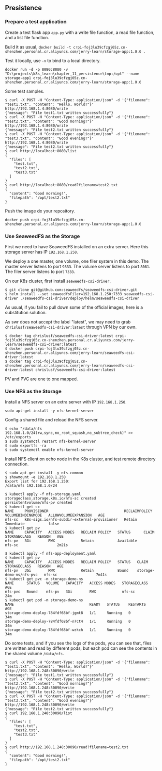 ## Presistence

### Prepare a test application

Create a test flask app `app.py` with a write file function, a read file function, and a list file function.

Build it as usual, `docker build -t crpi-foj3lu39cfzgj05z.cn-shenzhen.personal.cr.aliyuncs.com/jerry-learn/storage-app:1.0.0 .`

Test it locally, use `-v` to bind to a local directory.

```shell
docker run -d -p 8080:8080 -v "D:\projects\k8s_learn\chapter_11_persistence\tmp:/opt" --name storage-app1 crpi-foj3lu39cfzgj05z.cn-shenzhen.personal.cr.aliyuncs.com/jerry-learn/storage-app:1.0.0
```

Some test samples.

```shell
$ curl -X POST -H "Content-Type: application/json" -d '{"filename": "test1.txt", "content": "Hello, World!"}' http://192.168.1.4:8080/write
{"message": "File test1.txt written successfully"}
$ curl -X POST -H "Content-Type: application/json" -d '{"filename": "test2.txt", "content": "Good morning!"}' http://192.168.1.4:8080/write
{"message": "File test2.txt written successfully"}
$ curl -X POST -H "Content-Type: application/json" -d '{"filename": "test3.txt", "content": "Good evening!"}' http://192.168.1.4:8080/write
{"message": "File test2.txt written successfully"}
$ curl http://localhost:8080/list
{
  "files": [
    "test.txt",
    "test2.txt",
    "test3.txt"
  ]
}
$ curl http://localhost:8080/read?filename=test2.txt
{
  "content": "Good morning!",
  "filepath": "/opt/test2.txt"
}
```

Push the image do your repository.

```shell
docker push crpi-foj3lu39cfzgj05z.cn-shenzhen.personal.cr.aliyuncs.com/jerry-learn/storage-app:1.0.0
```

### Use SeaweedFS as the Storage

First we need to have SeaweedFS installed on an extra server. Here this storage server has IP `192.168.1.250`.

We deploy a one master, one volume, one filer system in this demo. The master server listens to port `9333`. The volume server listens to port `8081`. The filer server listens to port `7333`.

On our K8s cluster, first install `seaweedfs-csi-driver`.

```shell
$ git clone git@github.com:seaweedfs/seaweedfs-csi-driver.git
$ helm install --set seaweedfsFiler=192.168.1.250:7333 seaweedfs-csi-driver ./seaweedfs-csi-driver/deploy/helm/seaweedfs-csi-driver
```

As usual, if you fail to pull down some of the official images, here is a substitution solution.

As swr does not accept the label "latest", we may need to grab `chrislusf/seaweedfs-csi-driver:latest` through VPN by our own.

```shell
$ docker tag chrislusf/seaweedfs-csi-driver:latest crpi-foj3lu39cfzgj05z.cn-shenzhen.personal.cr.aliyuncs.com/jerry-learn/seaweedfs-csi-driver:latest
$ docker push crpi-foj3lu39cfzgj05z.cn-shenzhen.personal.cr.aliyuncs.com/jerry-learn/seaweedfs-csi-driver:latest
$ docker tag crpi-foj3lu39cfzgj05z.cn-shenzhen.personal.cr.aliyuncs.com/jerry-learn/seaweedfs-csi-driver:latest chrislusf/seaweedfs-csi-driver:latest
```

PV and PVC are one to one mapped.

### Use NFS as the Storage

Install a NFS server on an extra server with IP `192.168.1.250`.

```shell
sudo apt-get install -y nfs-kernel-server
```

Config a shared file and reload the NFS server.

```shell
$ echo "/data/nfs 192.168.1.0/24(rw,sync,no_root_squash,no_subtree_check)" >> /etc/exports
$ sudo systemctl restart nfs-kernel-server
$ sudo exportfs -ra
$ sudo systemctl enable nfs-kernel-server
```

Install NFS client on echo node in the K8s cluster, and test remote directory connection.

```shell
$ sudo apt-get install -y nfs-common
$ showmount -e 192.168.1.250
Export list for 192.168.1.250:
/data/nfs 192.168.1.0/24
```

```shell
$ kubectl apply -f nfs-storage.yaml
storageclass.storage.k8s.io/nfs-sc created
persistentvolume/nfs-pv created
$ kubectl get sc
NAME     PROVISIONER                                   RECLAIMPOLICY   VOLUMEBINDINGMODE   ALLOWVOLUMEEXPANSION   AGE
nfs-sc   k8s-sigs.io/nfs-subdir-external-provisioner   Retain          Immediate           false     
$ kubectl get pv
NAME     CAPACITY   ACCESS MODES   RECLAIM POLICY   STATUS      CLAIM   STORAGECLASS   REASON   AGE
nfs-pv   3Gi        RWX            Retain           Available           nfs-sc                  2m21s
```

```shell
$ kubectl apply -f nfs-app-deployment.yaml
$ kubectl get pv
NAME     CAPACITY   ACCESS MODES   RECLAIM POLICY   STATUS   CLAIM                     STORAGECLASS   REASON   AGE
nfs-pv   3Gi        RWX            Retain           Bound    storage-demo-ns/nfs-pvc   nfs-sc                  7m41s
$ kubectl get pvc -n storage-demo-ns
NAME      STATUS   VOLUME   CAPACITY   ACCESS MODES   STORAGECLASS   AGE
nfs-pvc   Bound    nfs-pv   3Gi        RWX            nfs-sc         24m
$ kubectl get pod -n storage-demo-ns
NAME                                   READY   STATUS    RESTARTS   AGE
storage-demo-deploy-784fdf68bf-jgmt8   1/1     Running   0          34m
storage-demo-deploy-784fdf68bf-n7ct4   1/1     Running   0          34m
storage-demo-deploy-784fdf68bf-wzkch   1/1     Running   0          34m
```

Do some tests, and if you see the logs of the pods, you can see that, files are written and read by different pods, but each pod can see the contents in the shared volume `/data/nfs`.

```shell
$ curl -X POST -H "Content-Type: application/json" -d '{"filename": "test1.txt", "content": "Hello, World!"}' http://192.168.1.248:30090/write
{"message": "File test1.txt written successfully"}
$ curl -X POST -H "Content-Type: application/json" -d '{"filename": "test2.txt", "content": "Good morning!"}' http://192.168.1.248:30090/write
{"message": "File test2.txt written successfully"}
$ curl -X POST -H "Content-Type: application/json" -d '{"filename": "test3.txt", "content": "Good evening!"}' http://192.168.1.248:30090/write
{"message": "File test2.txt written successfully"}
$ curl 192.168.1.248:30090/list
{
  "files": [
    "test.txt",
    "test2.txt",
    "test3.txt"
  ]
}
$ curl http://192.168.1.248:30090/read?filename=test2.txt
{
  "content": "Good morning!",
  "filepath": "/opt/test2.txt"
}
```
